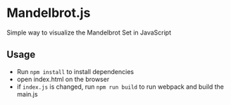 # Mandelbrot.js
 Simple way to visualize the Mandelbrot Set in JavaScript

## Usage
 - Run ```npm install``` to install dependencies
 - open index.html on the browser
 - if ```index.js``` is changed, run ```npm run build``` to run webpack and build the main.js
